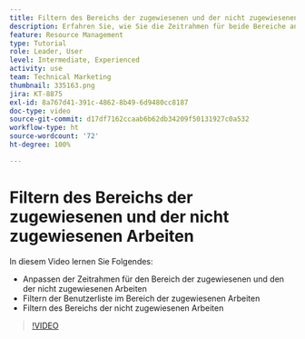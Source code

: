 ```yaml
---
title: Filtern des Bereichs der zugewiesenen und der nicht zugewiesenen Arbeiten
description: Erfahren Sie, wie Sie die Zeitrahmen für beide Bereiche anpassen und wie Sie die Benutzerliste im Bereich der zugewiesenen Arbeiten sowie den Bereich der nicht zugewiesenen Arbeiten filtern.
feature: Resource Management
type: Tutorial
role: Leader, User
level: Intermediate, Experienced
activity: use
team: Technical Marketing
thumbnail: 335163.png
jira: KT-8875
exl-id: 8a767d41-391c-4862-8b49-6d9480cc8187
doc-type: video
source-git-commit: d17df7162ccaab6b62db34209f50131927c0a532
workflow-type: ht
source-wordcount: '72'
ht-degree: 100%

---
```


# Filtern des Bereichs der zugewiesenen und der nicht zugewiesenen Arbeiten

In diesem Video lernen Sie Folgendes:

* Anpassen der Zeitrahmen für den Bereich der zugewiesenen und den der nicht zugewiesenen Arbeiten
* Filtern der Benutzerliste im Bereich der zugewiesenen Arbeiten
* Filtern des Bereichs der nicht zugewiesenen Arbeiten

>[!VIDEO](https://video.tv.adobe.com/v/335163/?quality=12&learn=on&enablevpops)
